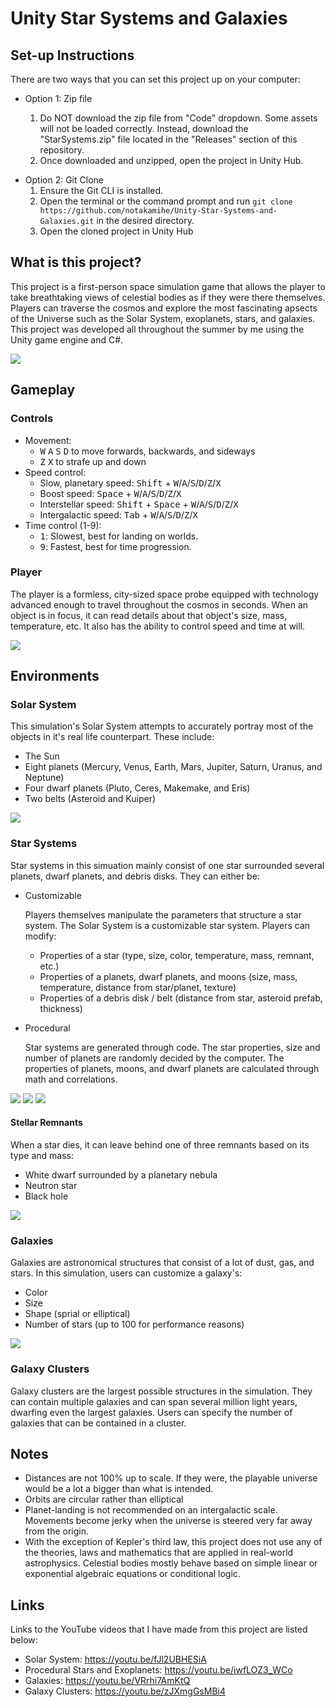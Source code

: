 # Unity Star Systems and Galaxies

## Set-up Instructions

There are two ways that you can set this project up on your computer:

<ul>
  <li>
    Option 1: Zip file
    <p>
      <ol type="1">
        <li>Do NOT download the zip file from "Code" dropdown. Some assets will not be loaded correctly. Instead, download the "StarSystems.zip" file located in the "Releases" section of this repository.</li>
        <li>Once downloaded and unzipped, open the project in Unity Hub.</li>
      </ol>
    </p>
  </li>
  <li>
    Option 2: Git Clone 
    <ol type="1">
      <li>Ensure the Git CLI is installed.</li>
      <li>Open the terminal or the command prompt and run <code>git clone https://github.com/notakamihe/Unity-Star-Systems-and-Galaxies.git</code> in the desired directory.</li>
      <li>Open the cloned project in Unity Hub</li>
    </ol>
  </li>
</ul>

## What is this project?

This project is a first-person space simulation game that allows the player to take breathtaking views of celestial bodies as if they were there themselves.
Players can traverse the cosmos and explore the most fascinating apsects of the Universe such as the Solar System, exoplanets, stars, and galaxies.
This project was developed all throughout the summer by me using the Unity game engine and C#.

<img src="https://res.cloudinary.com/notak/image/upload/v1629760541/Star%20Systems%20and%20Galaxies/moon-earth_thlhmv.png" />

## Gameplay

### Controls

- Movement:
  - <kbd>W</kbd> <kbd>A</kbd> <kbd>S</kbd> <kbd>D</kbd> to move forwards, backwards, and sideways
  - <kbd>Z</kbd> <kbd>X</kbd> to strafe up and down
- Speed control:
  - Slow, planetary speed: <kbd>Shift</kbd> + <kbd>W</kbd>/<kbd>A</kbd>/<kbd>S</kbd>/<kbd>D</kbd>/<kbd>Z</kbd>/<kbd>X</kbd>
  - Boost speed: <kbd>Space</kbd> + <kbd>W</kbd>/<kbd>A</kbd>/<kbd>S</kbd>/<kbd>D</kbd>/<kbd>Z</kbd>/<kbd>X</kbd>
  - Interstellar speed: <kbd>Shift</kbd> + <kbd>Space</kbd> + <kbd>W</kbd>/<kbd>A</kbd>/<kbd>S</kbd>/<kbd>D</kbd>/<kbd>Z</kbd>/<kbd>X</kbd>
  - Intergalactic speed: <kbd>Tab</kbd> + <kbd>W</kbd>/<kbd>A</kbd>/<kbd>S</kbd>/<kbd>D</kbd>/<kbd>Z</kbd>/<kbd>X</kbd>
- Time control (1-9):
  - <kbd>1</kbd>: Slowest, best for landing on worlds.
  - <kbd>9</kbd>: Fastest, best for time progression.

### Player

The player is a formless, city-sized space probe equipped with technology advanced enough to travel throughout the cosmos in seconds. When an object is in focus, it can read details about
that object's size, mass, temperature, etc. It also has the ability to control speed and time at will.

<img src="https://res.cloudinary.com/notak/image/upload/v1629760541/Star%20Systems%20and%20Galaxies/beta-hyperbius_yr8exn.png" />

## Environments

### Solar System

This simulation's Solar System attempts to accurately portray most of the objects in it's real life counterpart. These include:

- The Sun
- Eight planets (Mercury, Venus, Earth, Mars, Jupiter, Saturn, Uranus, and Neptune)
- Four dwarf planets (Pluto, Ceres, Makemake, and Eris)
- Two belts (Asteroid and Kuiper)

<img src="https://res.cloudinary.com/notak/image/upload/v1629760541/Star%20Systems%20and%20Galaxies/triton-neptune_qm1iow.png" />

### Star Systems

Star systems in this simuation mainly consist of one star surrounded several planets, dwarf planets, and debris disks. They can either be:

  <ul>
    <li>
      Customizable
      <p>
        Players themselves manipulate the parameters that structure a star system. The Solar System is a customizable star system. Players can modify:
        <ul>
          <li>Properties of a star (type, size, color, temperature, mass, remnant, etc.)</li>
          <li>Properties of a planets, dwarf planets, and moons (size, mass, temperature, distance from star/planet, texture)</li>
          <li>Properties of a debris disk / belt (distance from star, asteroid prefab, thickness)</li>
        </ul>
      </p>
    </li>
    <li>
      Procedural
      <p>
        Star systems are generated through code. The star properties, size and number of planets are randomly decided by the computer. 
        The properties of planets, moons, and dwarf planets are calculated through math and correlations.
      </p>
    </li>
  </ul>

<img src="https://res.cloudinary.com/notak/image/upload/v1629760541/Star%20Systems%20and%20Galaxies/red-dwarf_lpk7v5.png" />
<img src="https://res.cloudinary.com/notak/image/upload/v1629760541/Star%20Systems%20and%20Galaxies/exoplanet_yfpqsr.png" />
<img src="https://res.cloudinary.com/notak/image/upload/v1629760541/Star%20Systems%20and%20Galaxies/yellow-dwarf_yatbmp.png" />

#### Stellar Remnants

When a star dies, it can leave behind one of three remnants based on its type and mass:

- White dwarf surrounded by a planetary nebula
- Neutron star
- Black hole

<img src="https://res.cloudinary.com/notak/image/upload/v1629760541/Star%20Systems%20and%20Galaxies/neutron-star_cazmof.png" />

### Galaxies

Galaxies are astronomical structures that consist of a lot of dust, gas, and stars. In this simulation, users can customize a galaxy's:

- Color
- Size
- Shape (sprial or elliptical)
- Number of stars (up to 100 for performance reasons)

<img src="https://res.cloudinary.com/notak/image/upload/v1629760541/Star%20Systems%20and%20Galaxies/galaxy_p5kmyv.png" />

### Galaxy Clusters

Galaxy clusters are the largest possible structures in the simulation. They can contain multiple galaxies and can span several million light years,
dwarfing even the largest galaxies. Users can specify the number of galaxies that can be contained in a cluster.

## Notes

- Distances are not 100% up to scale. If they were, the playable universe would be a lot a bigger than what is intended.
- Orbits are circular rather than elliptical
- Planet-landing is not recommended on an intergalactic scale. Movements become jerky when the universe is steered very far away from the origin.
- With the exception of Kepler's third law, this project does not use any of the theories, laws and mathematics that are applied in real-world astrophysics. Celestial bodies mostly
  behave based on simple linear or exponential algebraic equations or conditional logic.

## Links

Links to the YouTube videos that I have made from this project are listed below:

- Solar System: https://youtu.be/fJl2UBHESiA
- Procedural Stars and Exoplanets: https://youtu.be/iwfLOZ3_WCo
- Galaxies: https://youtu.be/VRrhi7AmKtQ
- Galaxy Clusters: https://youtu.be/zJXmgGsMBi4

